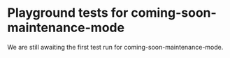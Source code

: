 # Playground tests for coming-soon-maintenance-mode
We are still awaiting the first test run for coming-soon-maintenance-mode.
